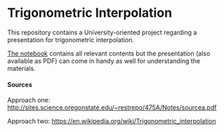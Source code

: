 # Trigonometric Interpolation
This repository contains a University-oriented project regarding a presentation for trigonometric interpolation.

[The notebook](interpolation.ipynb) contains all relevant contents but the presentation (also available as PDF) can come in handy as well for understanding the materials.

#### Sources
Approach one: http://sites.science.oregonstate.edu/~restrepo/475A/Notes/sourcea.pdf

Approach two: https://en.wikipedia.org/wiki/Trigonometric_interpolation